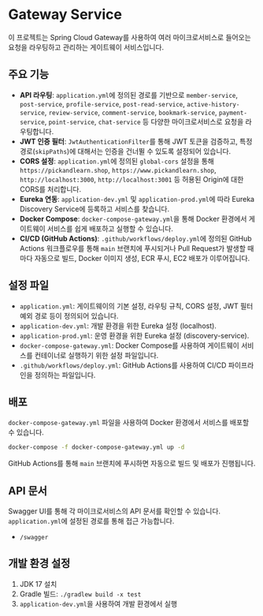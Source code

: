 # Gateway Service

이 프로젝트는 Spring Cloud Gateway를 사용하여 여러 마이크로서비스로 들어오는 요청을 라우팅하고 관리하는 게이트웨이 서비스입니다.

## 주요 기능

*   **API 라우팅**: `application.yml`에 정의된 경로를 기반으로 `member-service`, `post-service`, `profile-service`, `post-read-service`, `active-history-service`, `review-service`, `comment-service`, `bookmark-service`, `payment-service`, `point-service`, `chat-service` 등 다양한 마이크로서비스로 요청을 라우팅합니다.
*   **JWT 인증 필터**: `JwtAuthenticationFilter`를 통해 JWT 토큰을 검증하고, 특정 경로(`skipPaths`)에 대해서는 인증을 건너뛸 수 있도록 설정되어 있습니다.
*   **CORS 설정**: `application.yml`에 정의된 `global-cors` 설정을 통해 `https://pickandlearn.shop`, `https://www.pickandlearn.shop`, `http://localhost:3000`, `http://localhost:3001` 등 허용된 Origin에 대한 CORS를 처리합니다.
*   **Eureka 연동**: `application-dev.yml` 및 `application-prod.yml`에 따라 Eureka Discovery Service에 등록하고 서비스를 찾습니다.
*   **Docker Compose**: `docker-compose-gateway.yml`을 통해 Docker 환경에서 게이트웨이 서비스를 쉽게 배포하고 실행할 수 있습니다.
*   **CI/CD (GitHub Actions)**: `.github/workflows/deploy.yml`에 정의된 GitHub Actions 워크플로우를 통해 `main` 브랜치에 푸시되거나 Pull Request가 발생할 때마다 자동으로 빌드, Docker 이미지 생성, ECR 푸시, EC2 배포가 이루어집니다.

## 설정 파일

*   `application.yml`: 게이트웨이의 기본 설정, 라우팅 규칙, CORS 설정, JWT 필터 예외 경로 등이 정의되어 있습니다.
*   `application-dev.yml`: 개발 환경을 위한 Eureka 설정 (localhost).
*   `application-prod.yml`: 운영 환경을 위한 Eureka 설정 (discovery-service).
*   `docker-compose-gateway.yml`: Docker Compose를 사용하여 게이트웨이 서비스를 컨테이너로 실행하기 위한 설정 파일입니다.
*   `.github/workflows/deploy.yml`: GitHub Actions를 사용하여 CI/CD 파이프라인을 정의하는 파일입니다.

## 배포

`docker-compose-gateway.yml` 파일을 사용하여 Docker 환경에서 서비스를 배포할 수 있습니다.

```bash
docker-compose -f docker-compose-gateway.yml up -d
```

GitHub Actions를 통해 `main` 브랜치에 푸시하면 자동으로 빌드 및 배포가 진행됩니다.

## API 문서

Swagger UI를 통해 각 마이크로서비스의 API 문서를 확인할 수 있습니다. `application.yml`에 설정된 경로를 통해 접근 가능합니다.

*   `/swagger`

## 개발 환경 설정

1.  JDK 17 설치
2.  Gradle 빌드: `./gradlew build -x test`
3.  `application-dev.yml`을 사용하여 개발 환경에서 실행

```
